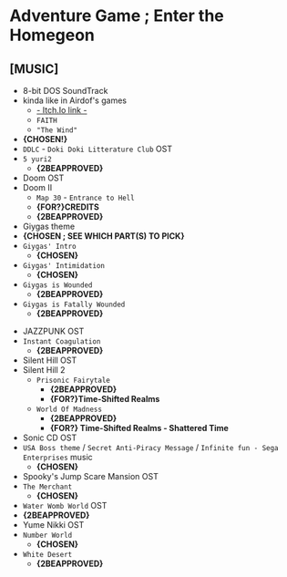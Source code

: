 # Adventure Game ; Enter the Homegeon

## [MUSIC]

- 8-bit DOS SoundTrack
- kinda like in Airdof's games
    - [- Itch.Io link -](https://airdorf.itch.io/)
    - `FAITH`
    - `"The Wind"`
- **{CHOSEN!}**
- `DDLC` - `Doki Doki Litterature Club` OST
- `5 yuri2`
    - **{2BEAPPROVED}**
- Doom OST
- Doom II
    - `Map 30` - `Entrance to Hell`
    - **{FOR?}CREDITS**
    - **{2BEAPPROVED}**
- Giygas theme
- **{CHOSEN ; SEE WHICH PART(S) TO PICK}**
- `Giygas' Intro`
    - **{CHOSEN}**
- `Giygas' Intimidation`
    - **{CHOSEN}**
- `Giygas is Wounded`
    - **{2BEAPPROVED}**
- `Giygas is Fatally Wounded`
    - **{2BEAPPROVED}**
<!--- **{TODO:Lower Floors}** -->
- JAZZPUNK OST
- `Instant Coagulation`
    - **{2BEAPPROVED}**
- Silent Hill OST
- Silent Hill 2
    - `Prisonic Fairytale`
        - **{2BEAPPROVED}**
        - **{FOR?}Time-Shifted Realms**
    - `World Of Madness`
        - **{2BEAPPROVED}**
        - **{FOR?} Time-Shifted Realms - Shattered Time**
- Sonic CD OST
- `USA Boss theme` / `Secret Anti-Piracy Message` / `Infinite fun - Sega Enterprises` music
    - **{CHOSEN}**
- Spooky's Jump Scare Mansion OST
- `The Merchant`
    - **{CHOSEN}**
- `Water Womb World` OST
- **{2BEAPPROVED}**
- Yume Nikki OST
- `Number World`
    - **{CHOSEN}**
- `White Desert`
    - **{2BEAPPROVED}**
